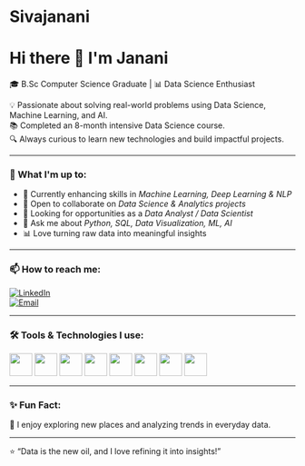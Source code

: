 # Sivajanani
# Hi there 👋 I'm Janani  

🎓 B.Sc Computer Science Graduate | 📊 Data Science Enthusiast  

💡 Passionate about solving real-world problems using Data Science, Machine Learning, and AI.  
📚 Completed an 8-month intensive Data Science course.  
🔍 Always curious to learn new technologies and build impactful projects.  

---

### 🚀 What I'm up to:
- 🌱 Currently enhancing skills in *Machine Learning, Deep Learning & NLP*  
- 👯 Open to collaborate on *Data Science & Analytics projects*  
- 💼 Looking for opportunities as a *Data Analyst / Data Scientist*  
- 💬 Ask me about *Python, SQL, Data Visualization, ML, AI*  
- 📊 Love turning raw data into meaningful insights  

---

### 📫 How to reach me:
[![LinkedIn](https://img.shields.io/badge/LinkedIn-blue?style=for-the-badge&logo=linkedin)](siva-janani-r-55b359366)  
[![Email](https://img.shields.io/badge/Email-red?style=for-the-badge&logo=gmail&logoColor=white)](mailto:jananir043@gmail.com)  

---

### 🛠 Tools & Technologies I use:
<p>
  <img src="https://cdn.jsdelivr.net/gh/devicons/devicon/icons/python/python-original.svg" width="40" height="40"/>
  <img src="https://cdn.jsdelivr.net/gh/devicons/devicon/icons/pandas/pandas-original.svg" width="40" height="40"/>
  <img src="https://cdn.jsdelivr.net/gh/devicons/devicon/icons/numpy/numpy-original.svg" width="40" height="40"/>
  <img src="https://cdn.jsdelivr.net/gh/devicons/devicon/icons/mysql/mysql-original.svg" width="40" height="40"/>
  <img src="https://cdn.jsdelivr.net/gh/devicons/devicon/icons/matplotlib/matplotlib-original.svg" width="40" height="40"/>
  <img src="https://cdn.jsdelivr.net/gh/devicons/devicon/icons/tensorflow/tensorflow-original.svg" width="40" height="40"/>
  <img src="https://cdn.jsdelivr.net/gh/devicons/devicon/icons/pytorch/pytorch-original.svg" width="40" height="40"/>
  <img src="https://cdn.jsdelivr.net/gh/devicons/devicon/icons/github/github-original.svg" width="40" height="40"/>
</p>

---

### ✨ Fun Fact:
📖 I enjoy exploring new places and analyzing trends in everyday data.  

---

⭐ “Data is the new oil, and I love refining it into insights!”
